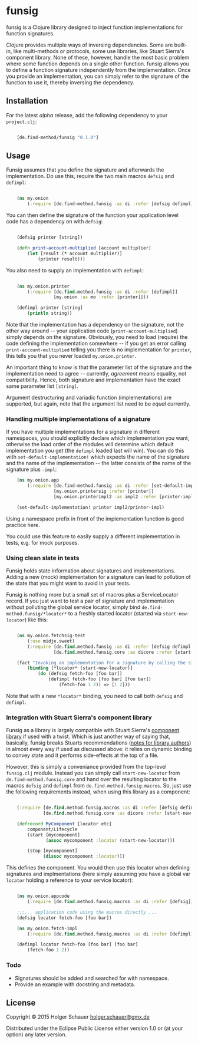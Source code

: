 # funsig

funsig is a Clojure library designed to inject function implementations for function signatures.

Clojure provides multiple ways of inversing dependencies. Some are built-in, like multi-methods or protocols, some use libraries, like Stuart Sierra's component library. None of these, however, handle the most basic problem where some function depends on a single other function. funsig allows you to define a function signature independently from the implementation. Once you provide an implementation, you can simply refer to the signature of the function to use it, thereby inversing the dependency.

## Installation

For the latest *alpha* release, add the following dependency to your `project.clj`:

```clojure

	[de.find-method/funsig "0.1.0"]
```


## Usage

Funsig assumes that you define the signature and afterwards the implementation. Do use this, require the two main macros `defsig` and `defimpl`:

```clojure

	(ns my.onion
		(:require [de.find-method.funsig :as di :refer [defsig defimpl]]))

```

You can then define the signature of the function your application level code has a dependency on with `defsig`:

```clojure

	(defsig printer [string])

	(defn print-account-multiplied [account multiplier]
		(let [result (* account multiplier)]
			(printer result)))
```

You also need to supply an implementation with `defimpl`:

```clojure

	(ns my.onion.printer
		(:require [de.find.method.funsig :as di :refer [defimpl]]
			      [my.onion :as mo :refer [printer]]))

	(defimpl printer [string]
		(println string))
```

Note that the implementation has a dependency on the signature, not the other way around -- your application code (`print-account-multiplied`) simply depends on the signature. Obviously, you need to load (require) the code defining the implementation somewhere -- if you get an error calling `print-account-multiplied` telling you there is no implementation for `printer`, this tells you that you never loaded `my.onion.printer`.

An important thing to know is that the parameter list of the signature and the implementation need to agree -- currently, _agreement_ means equality, not compatibility. Hence, both signature and implementation have the exact same parameter list `[string]`.

Argument destructuring and variadic function (implementations) are supported, but again, note that the argument list need to be _equal_ currently.

### Handling multiple implementations of a signature

If you have multiple implementations for a signature in different namespaces, you should explicitly declare which implementation you want, otherwise the load order of the modules will determine which default implementation you get (the `defimpl` loaded last will win). You can do this with `set-default-implementation!` which expects the name of the signature and the name of the implementation -- the latter consists of the name of the signature plus `-impl`:

```clojure
	(ns my.onion.app
		(:require [de.find-method.funsig :as di :refer [set-default-implementation!]]
			      [my.onion.printersig :refer [printer]]
				  [my.onion.printerimpl2 :as impl2 :refer [printer-impl]]))

	(set-default-implementation! printer impl2/printer-impl)
```

Using a namespace prefix in front of the implementation function is good practice here.

You could use this feature to easily supply a different implementation in tests, e.g. for mock purposes. 


### Using clean slate in tests

Funsig holds state information about signatures and implementations. Adding a new (mock) implementation for a signature can lead to pollution of the state that you might want to avoid in your tests.

Funsig is nothing more but a small set of macros plus a ServiceLocator record. If you just want to test a pair of signature and implementation without polluting the global service locator, simply bind `de.find-method.funsig/*locator*` to a freshly started locator (started via `start-new-locator`) like this:

```clojure

	(ns my.onion.fetchsig-test
		(:use midje.sweet)
		(:require [de.find.method.funsig :as di :refer [defsig defimpl *locator*]]
			      [de.find.method.funsig.core :as dicore :refer [start-new-locator]]))

	(fact "Invoking an implementation for a signature by calling the signature works"
		(binding [*locator* (start-new-locator)]
			(do (defsig fetch-foo [foo bar])
				(defimpl fetch-foo [foo bar] [foo bar])
					(fetch-foo 1 2)) => [1 2]))
```

Note that with a new `*locator*` binding, you need to call both `defsig` and `defimpl`.


### Integration with Stuart Sierra's component library

Funsig as a library is largely compatible with Stuart Sierra's [component library](https://github.com/stuartsierra/component) if used with a twist. Which is just another way of saying that, basically, funsig breaks Stuarts recommendations ([notes for library authors](https://github.com/stuartsierra/component#notes-for-library-authors)) in almost every way if used as discussed above: it relies on dynamic binding to convey state and it performs side-effects at the top of a file.

However, this is simply a conveniance provided from the top-level `funsig.clj` module. Instead you can simply call `start-new-locator` from `de.find-method.funsig.core` and hand over the resulting locator to the macros `defsig` and `defimpl` from `de.find-method.funsig.macros`. So, just use the following requirements instead, when using this library as a component:

```clojure

	(:require [de.find.method.funsig.macros :as di :refer [defsig defimpl]]
		      [de.find.method.funsig.core :as dicore :refer [start-new-locator]]))

	(defrecord MyComponent [locator etc]
	    component/Lifecycle
	    (start [mycomponent]
		       (assoc mycomponent :locator (start-new-locator)))

	    (stop [mycomponent]
              (dissoc mycomponent :locator)))
```

This defines the component. You would then use this locator when defining signatures and implmentations (here simply assuming you have a global var `locator` holding a reference to your service locator): 

```clojure

    (ns my.onion.appcode
		(:require [de.find.method.funsig.macros :as di :refer [defsig]]))

    ;;;... application code using the macros directly ...
	(defsig locator fetch-foo [foo bar])

    (ns my.onion.fetch-impl
		(:require [de.find.method.funsig.macros :as di :refer [defimpl]]))

	(defimpl locator fetch-foo [foo bar] [foo bar]
		(fetch-foo 1 2))
```

### Todo

- Signatures should be added and searched for with namespace.
- Provide an example with docstring and metadata.



## License

Copyright © 2015 Holger Schauer <holger.schauer@gmx.de>

Distributed under the Eclipse Public License either version 1.0 or (at
your option) any later version.
